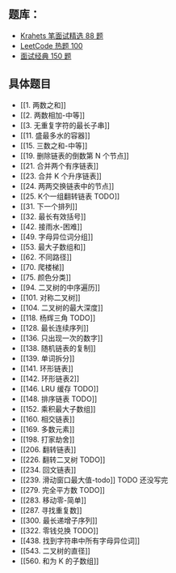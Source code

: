 ## 题库：
* [Krahets 笔面试精选 88 题](https://leetcode.cn/studyplan/selected-coding-interview/)
* [LeetCode 热题 100](https://leetcode.cn/studyplan/top-100-liked/)
* [面试经典 150 题](https://leetcode.cn/studyplan/top-interview-150/) 

## 具体题目

* [[1. 两数之和]]
* [[2. 两数相加-中等]]
* [[3. 无重复字符的最长子串]]
* [[11. 盛最多水的容器]]
* [[15. 三数之和-中等]]
* [[19. 删除链表的倒数第 N 个节点]]
* [[21. 合并两个有序链表]]
* [[23. 合并 K 个升序链表]]
* [[24. 两两交换链表中的节点]]
* [[25. K个一组翻转链表 TODO]]
* [[31. 下一个排列]]
* [[32. 最长有效括号]]
* [[42. 接雨水-困难]]
* [[49. 字母异位词分组]]
* [[53. 最大子数组和]]
* [[62. 不同路径]]
* [[70. 爬楼梯]]
* [[75. 颜色分类]]
* [[94. 二叉树的中序遍历]]
* [[101. 对称二叉树]]
* [[104. 二叉树的最大深度]]
* [[118. 杨辉三角 TODO]]
* [[128. 最长连续序列]]
* [[136. 只出现一次的数字]]
* [[138. 随机链表的复制]]
* [[139. 单词拆分]]
* [[141. 环形链表]]
* [[142. 环形链表2]]
* [[146. LRU 缓存 TODO]]
* [[148. 排序链表 TODO]]
* [[152. 乘积最大子数组]]
* [[160. 相交链表]]
* [[169. 多数元素]]
* [[198. 打家劫舍]]
* [[206. 翻转链表]]
* [[226. 翻转二叉树 TODO]]
* [[234. 回文链表]]
* [[239. 滑动窗口最大值-todo]]  TODO 还没写完
* [[279. 完全平方数 TODO]]
* [[283. 移动零-简单]]
* [[287. 寻找重复数]]
* [[300. 最长递增子序列]]
* [[322. 零钱兑换 TODO]]
* [[438. 找到字符串中所有字母异位词]]
* [[543. 二叉树的直径]]
* [[560. 和为 K 的子数组]]

